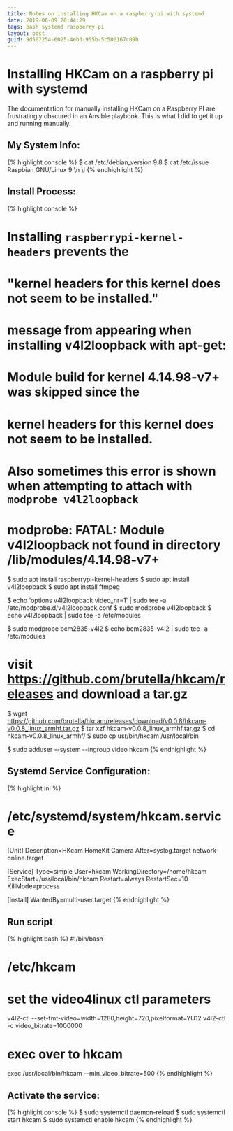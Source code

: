 ```yaml
---
title: Notes on installing HKCam on a raspberry-pi with systemd
date: 2019-06-09 20:44:29
tags: bash systemd raspberry-pi
layout: post
guid: 9d507254-6025-4eb3-955b-5c500167c09b
---
```


# Installing HKCam on a raspberry pi with systemd

The documentation for manually installing HKCam on a Raspberry PI are frustratingly obscured in an Ansible playbook. This is what I did to get it up and running manually.

## My System Info:

{% highlight console %}
$ cat /etc/debian_version
9.8
$ cat /etc/issue
Raspbian GNU/Linux 9 \n \l
{% endhighlight %}

## Install Process:

{% highlight console %}
# Installing `raspberrypi-kernel-headers` prevents the
#   "kernel headers for this kernel does not seem to be installed."
# message from appearing when installing v4l2loopback with apt-get:
#
#   Module build for kernel 4.14.98-v7+ was skipped since the
#   kernel headers for this kernel does not seem to be installed.
#
# Also sometimes this error is shown when attempting to attach with `modprobe v4l2loopback`
# modprobe: FATAL: Module v4l2loopback not found in directory /lib/modules/4.14.98-v7+

$ sudo apt install raspberrypi-kernel-headers
$ sudo apt install v4l2loopback
$ sudo apt install ffmpeg

$ echo 'options v4l2loopback video_nr=1' | sudo tee -a /etc/modprobe.d/v4l2loopback.conf
$ sudo modprobe v4l2loopback
$ echo v4l2loopback | sudo tee -a /etc/modules

$ sudo modprobe bcm2835-v4l2
$ echo bcm2835-v4l2 | sudo tee -a /etc/modules

# visit https://github.com/brutella/hkcam/releases and download a tar.gz
$ wget https://github.com/brutella/hkcam/releases/download/v0.0.8/hkcam-v0.0.8_linux_armhf.tar.gz
$ tar xzf hkcam-v0.0.8_linux_armhf.tar.gz
$ cd hkcam-v0.0.8_linux_armhf/
$ sudo cp usr/bin/hkcam /usr/local/bin

$ sudo adduser --system --ingroup video hkcam
{% endhighlight %}

## Systemd Service Configuration:

{% highlight ini %}
# /etc/systemd/system/hkcam.service

[Unit]
Description=HKcam HomeKit Camera
After=syslog.target network-online.target

[Service]
Type=simple
User=hkcam
WorkingDirectory=/home/hkcam
ExecStart=/usr/local/bin/hkcam
Restart=always
RestartSec=10
KillMode=process

[Install]
WantedBy=multi-user.target
{% endhighlight %}

## Run script

{% highlight bash %}
#!/bin/bash
# /etc/hkcam

# set the video4linux ctl parameters
v4l2-ctl --set-fmt-video=width=1280,height=720,pixelformat=YU12
v4l2-ctl -c video_bitrate=1000000

# exec over to hkcam
exec /usr/local/bin/hkcam --min_video_bitrate=500
{% endhighlight %}

## Activate the service:

{% highlight console %}
$ sudo systemctl daemon-reload
$ sudo systemctl start hkcam
$ sudo systemctl enable hkcam
{% endhighlight %}

